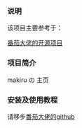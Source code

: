 ### 说明

该项目主要参考于：

[番茄大佬的开源项目](https://tomotoes.com/)



### 项目简介

makiru の 主页



### 安装及使用教程

请移步[番茄大佬的github](https://github.com/Tomotoes)

